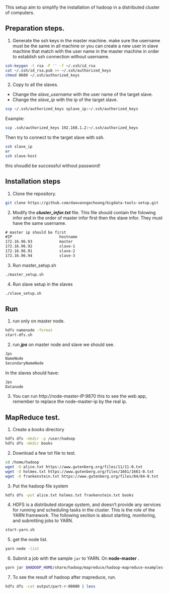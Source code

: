 This setup aim to simplify the installation of hadoop in a distributed cluster of computers.

## Preparation steps.

1.  Generate the ssh keys in the master machine. make sure the username must be the same in all machine or you can create a new user in slave machine that match with the user name in the master machine in order to establish ssh connection without username.
```bash
ssh-keygen -t rsa -P '' -f ~/.ssh/id_rsa
cat ~/.ssh/id_rsa.pub >> ~/.ssh/authorized_keys
chmod 0600 ~/.ssh/authorized_keys
```

2. Copy to all the slaves.
- Change the *slave_username* with the user name of the target slave.
- Change the *slave_ip* with the ip of the target slave.
```bash
scp ~/.ssh/authorized_keys splave_ip:~/.ssh/authorized_keys
```

Example: 
```bash
scp .ssh/authorized_keys 192.168.1.2:~/.ssh/authorized_keys
```

Then try to connect to the target slave with ssh.
```bash
ssh slave_ip 
or
ssh slave-host
```
this shoudld be successful without password!

## Installation steps

1. Clone the repository.
```bash
git clone https://github.com/daovanngochoang/bigdata-tools-setup.git
```

2. Modify the ***cluster_infor.txt*** file. This file should contain the folowing infor and in the order of master infor first then the slave infor. They must have the same username.
```txt
# master ip should be first
#IP                     hostname                 
172.16.96.93            master      
172.16.96.92            slave-1     
172.16.96.91            slave-2     
172.16.96.94            slave-3     

```

3.  Run master_setup.sh
```bash
./master_setup.sh
```

4. Run slave setup in the slaves
```bash
./slave_setup.sh
```

## Run

1. run only on master node.
```bash
hdfs namenode -format
start-dfs.sh
```

2. run ***jps*** on master node and slave we should see.
```txt
Jps
NameNode
SecondaryNameNode
```

In the slaves should have:
```txt
Jps
Datanode
```

3. You can run http://node-master-IP:9870 this to see the web app, remember to replace the node-master-ip by the real ip.

## MapReduce test.

1. Create a _books_ directory
```bash
hdfs dfs -mkdir -p /user/hadoop
hdfs dfs -mkdir books
```

2.  Download a few txt file to test.
```bash
cd /home/hadoop 
wget -O alice.txt https://www.gutenberg.org/files/11/11-0.txt 
wget -O holmes.txt https://www.gutenberg.org/files/1661/1661-0.txt 
wget -O frankenstein.txt https://www.gutenberg.org/files/84/84-0.txt

```

3. Put the hadoop file system
```bash
hdfs dfs -put alice.txt holmes.txt frankenstein.txt books
```

4. HDFS is a distributed storage system, and doesn’t provide any services for running and scheduling tasks in the cluster. This is the role of the YARN framework. The following section is about starting, monitoring, and submitting jobs to YARN.
```bash
start-yarn.sh
```

5. get the node list.
```bash
yarn node -list
```

6. Submit a job with the sample `jar` to YARN. On **node-master** .
```bash
yarn jar $HADOOP_HOME/share/hadoop/mapreduce/hadoop-mapreduce-examples-3.1.2.jar wordcount "books/*" output
```

7.  To see the result of hadoop after mapreduce, run.
```bash
hdfs dfs -cat output/part-r-00000 | less
```


